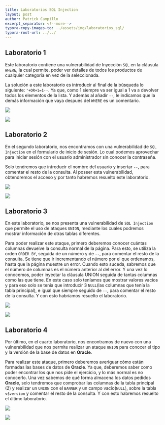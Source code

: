 ```yaml
---
title: Laboratorios SQL Injection
layout: post
author: Patrick Campillo
excerpt_separator: <!--more-->
typora-copy-images-to: ../assets/img/laboratorios_sql/
typora-root-url: ../../
---
```


## Laboratorio 1

Este laboratorio contiene una vulnerabilidad de Inyección `SQL` en la cláusula `WHERE`, la cual permite, poder ver detalles de todos los productos de cualquier categoría en vez de la seleccionada.



La solución a este laboratorio es introducir al final de la búsqueda lo siguiente: `'+OR+1=1--`. Ya que, como 1 siempre va ser igual a 1 va a devolver todos los elementos de la lista. Y además al añadir `--`, le indicamos que la demás información que vaya después del `WHERE` es un comentario.

![](/patrickcampillo/assets/img/laboratorios_sql/1-1.png)

![](/patrickcampillo/assets/img/laboratorios_sql/1.png)



## Laboratorio 2

En el segundo laboratorio, nos encontramos con una vulnerabilidad de `SQL Injection` en el formulario de inicio de sesión. Lo cual podemos aprovechar para iniciar sesión con el usuario administrador sin conocer la contraseña.



Solo tendremos que introducir el nombre del usuario y insertar `--`, para comentar el resto de la consulta. Al poseer esta vulnerabilidad, obtendremos el acceso y por tanto habremos resuelto este laboratorio.

![](/patrickcampillo/assets/img/laboratorios_sql/2-1.png)

![](/patrickcampillo/assets/img/laboratorios_sql/2.png)







## Laboratorio 3

En este laboratorio, se nos presenta una vulnerabilidad de `SQL Injection` que permite el uso de ataques `UNION`, mediante los cuales podremos mostrar información de otras tablas diferentes.



Para poder realizar este ataque, primero deberemos conocer cuántas columnas devuelve la consulta normal de la página. Para esto, se utiliza la orden `ORDER BY`, seguida de un número y de `--`, para comentar el resto de la consulta. Se tiene que ir incrementando el número por el que ordenamos, hasta que la página muestre un error. Cuando esto suceda, sabremos que el número de columnas es el número anterior al del error. Y una vez lo conocemos, poder inyectar la cláusula UNION seguida de tantas columnas como las que tiene. En este caso solo teníamos que mostrar valores vacíos y para eso solo se tenía que introducir 3 `NULL`(las columnas que tenía la tabla principal), e igual que siempre seguido de `--`, para comentar el resto de la consulta. Y con esto habríamos resuelto el laboratorio.



![](/patrickcampillo/assets/img/laboratorios_sql/3-1.png)

![](/patrickcampillo/assets/img/laboratorios_sql/3.png)



## Laboratorio 4

Por último, en el cuarto laboratorio, nos encontramos de nuevo con una vulnerabilidad que nos permite realizar un ataque `UNION` para conocer el tipo y la versión de la base de datos en **Oracle**.



Para realizar este ataque, primero deberemos averiguar cómo están formadas las bases de datos de **Oracle**. Ya que, deberemos saber como poder encontrar los que nos pide el ejercicio, y lo más normal es no conocerlo. Una vez sabemos de qué forma almacena los datos pedidos **Oracle**, solo tendremos que comprobar las columnas de la tabla principal (2) y realizar un `UNION` con el `BANNER` y un campo vacío(`NULL`), sobre la tabla `v$version` y comentar el resto de la consulta. Y con esto habremos resuelto el último laboratorio.



![](/patrickcampillo/assets/img/laboratorios_sql/4-1.png)

![](/patrickcampillo/assets/img/laboratorios_sql/4.png)
